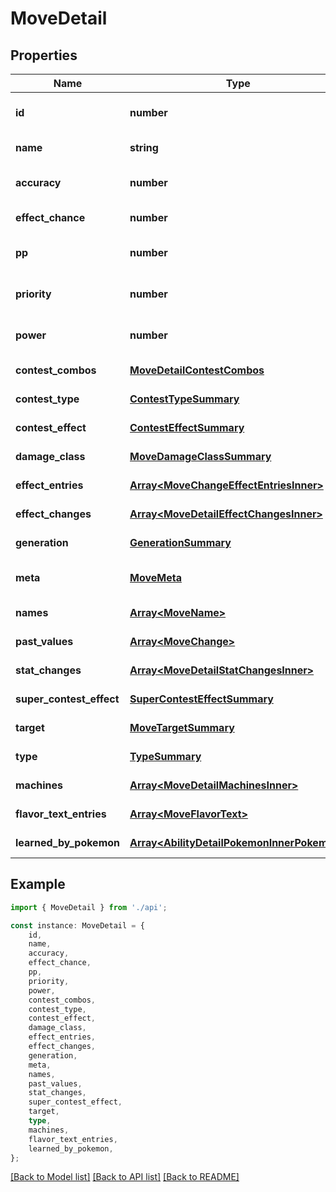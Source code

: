 # MoveDetail


## Properties

Name | Type | Description | Notes
------------ | ------------- | ------------- | -------------
**id** | **number** |  | [readonly] [default to undefined]
**name** | **string** |  | [default to undefined]
**accuracy** | **number** |  | [optional] [default to undefined]
**effect_chance** | **number** |  | [default to undefined]
**pp** | **number** |  | [optional] [default to undefined]
**priority** | **number** |  | [optional] [default to undefined]
**power** | **number** |  | [optional] [default to undefined]
**contest_combos** | [**MoveDetailContestCombos**](MoveDetailContestCombos.md) |  | [default to undefined]
**contest_type** | [**ContestTypeSummary**](ContestTypeSummary.md) |  | [default to undefined]
**contest_effect** | [**ContestEffectSummary**](ContestEffectSummary.md) |  | [default to undefined]
**damage_class** | [**MoveDamageClassSummary**](MoveDamageClassSummary.md) |  | [default to undefined]
**effect_entries** | [**Array&lt;MoveChangeEffectEntriesInner&gt;**](MoveChangeEffectEntriesInner.md) |  | [default to undefined]
**effect_changes** | [**Array&lt;MoveDetailEffectChangesInner&gt;**](MoveDetailEffectChangesInner.md) |  | [default to undefined]
**generation** | [**GenerationSummary**](GenerationSummary.md) |  | [default to undefined]
**meta** | [**MoveMeta**](MoveMeta.md) |  | [readonly] [default to undefined]
**names** | [**Array&lt;MoveName&gt;**](MoveName.md) |  | [default to undefined]
**past_values** | [**Array&lt;MoveChange&gt;**](MoveChange.md) |  | [default to undefined]
**stat_changes** | [**Array&lt;MoveDetailStatChangesInner&gt;**](MoveDetailStatChangesInner.md) |  | [default to undefined]
**super_contest_effect** | [**SuperContestEffectSummary**](SuperContestEffectSummary.md) |  | [default to undefined]
**target** | [**MoveTargetSummary**](MoveTargetSummary.md) |  | [default to undefined]
**type** | [**TypeSummary**](TypeSummary.md) |  | [default to undefined]
**machines** | [**Array&lt;MoveDetailMachinesInner&gt;**](MoveDetailMachinesInner.md) |  | [default to undefined]
**flavor_text_entries** | [**Array&lt;MoveFlavorText&gt;**](MoveFlavorText.md) |  | [default to undefined]
**learned_by_pokemon** | [**Array&lt;AbilityDetailPokemonInnerPokemon&gt;**](AbilityDetailPokemonInnerPokemon.md) |  | [default to undefined]

## Example

```typescript
import { MoveDetail } from './api';

const instance: MoveDetail = {
    id,
    name,
    accuracy,
    effect_chance,
    pp,
    priority,
    power,
    contest_combos,
    contest_type,
    contest_effect,
    damage_class,
    effect_entries,
    effect_changes,
    generation,
    meta,
    names,
    past_values,
    stat_changes,
    super_contest_effect,
    target,
    type,
    machines,
    flavor_text_entries,
    learned_by_pokemon,
};
```

[[Back to Model list]](../README.md#documentation-for-models) [[Back to API list]](../README.md#documentation-for-api-endpoints) [[Back to README]](../README.md)
